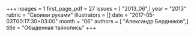 +++
npages = 1
first_page_pdf = 27
issues = [ "2013_06",]
year = "2013"
rubric = "Своими руками"
illustrators = []
date = "2017-05-03T00:17:30+03:00"
month = "06"
authors = [ "Александр Бердников",]
title = "Обыденная тайнопись"
+++
